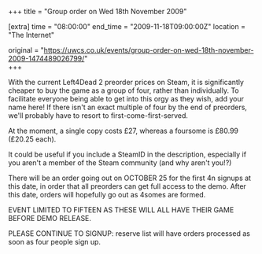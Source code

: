 +++
title = "Group order on Wed 18th November 2009"

[extra]
time = "08:00:00"
end_time = "2009-11-18T09:00:00Z"
location = "The Internet"

original = "https://uwcs.co.uk/events/group-order-on-wed-18th-november-2009-1474489026799/"    
+++

With the current Left4Dead 2 preorder prices on Steam, it is significantly cheaper to buy the game as a group of four, rather than individually. To facilitate everyone being able to get into this orgy as they wish, add your name here\! If there isn't an exact multiple of four by the end of preorders, we'll probably have to resort to first-come-first-served.

At the moment, a single copy costs £27, whereas a foursome is £80.99 (£20.25 each).

It could be useful if you include a SteamID in the description, especially if you aren't a member of the Steam community (and why aren't you\!?)

There will be an order going out on OCTOBER 25 for the first 4n signups at this date, in order that all preorders can get full access to the demo. After this date, orders will hopefully go out as 4somes are formed.

EVENT LIMITED TO FIFTEEN AS THESE WILL ALL HAVE THEIR GAME BEFORE DEMO RELEASE.

PLEASE CONTINUE TO SIGNUP: reserve list will have orders processed as soon as four people sign up.


